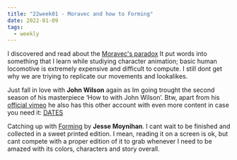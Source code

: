 ```yaml
---
title: "22week01 - Moravec and how to Forming"
date: 2022-01-09
tags:
  - weekly
---
```


I discovered and read about the [Moravec's paradox](https://en.wikipedia.org/wiki/Moravec%27s_paradox) It put words into something that I learn while studiying character animation; basic human locomotive is extremely expensive and difficult to compute. I still dont get why we are triying to replicate our movements and lookalikes.

Just fall in love with **John Wilson** again as Im going trought the second season of his masterpiece ‘How to with John Wilson’. Btw, apart from his [official vimeo](https://vimeo.com/johnsmovies) he also has this other account with even more content in case you need it: [DATES](https://vimeo.com/datejohn)

Catching up with [Forming](https://jessemoynihan.com/) by **Jesse Moynihan**. I cant wait to be finished and collected in a sweet printed edition. I mean, reading it on a screen is ok, but cant compete with a proper edition of it to grab whenever I need to be amazed with its colors, characters and story overall.

